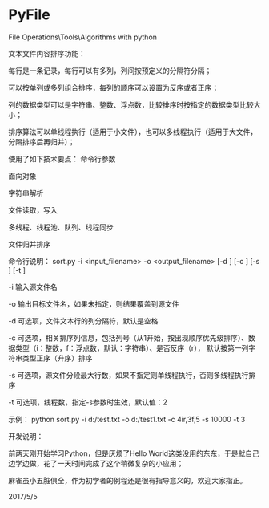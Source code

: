 # PyFile
File Operations\Tools\Algorithms with python

文本文件内容排序功能：

每行是一条记录，每行可以有多列，列间按预定义的分隔符分隔；

可以按单列或多列组合排序，每列的顺序可以设置为反序或者正序；

列的数据类型可以是字符串、整数、浮点数，比较排序时按指定的数据类型比较大小；

排序算法可以单线程执行（适用于小文件），也可以多线程执行（适用于大文件，分隔排序后再归并）；


使用了如下技术要点：
命令行参数

面向对象

字符串解析

文件读取，写入

多线程、线程池、队列、线程同步

文件归并排序



命令行说明：
sort.py -i <input_filename> -o <output_filename> [-d <delimeter>] [-c <columns>] [-s <size>] [-t <threadCount>]

-i 输入源文件名

-o 输出目标文件名，如果未指定，则结果覆盖到源文件

-d 可选项，文件文本行的列分隔符，默认是空格

-c 可选项，相关排序列信息，包括列号（从1开始，按出现顺序优先级排序）、数据类型（i：整数，f：浮点数，默认：字符串）、是否反序（r），
   默认按第一列字符串类型正序（升序）排序
   
-s 可选项，源文件分段最大行数，如果不指定则单线程执行，否则多线程执行排序

-t 可选项，线程数，指定-s参数时生效，默认值：2

示例：
python sort.py -i d:/test.txt -o d:/test1.txt -c 4ir,3f,5 -s 10000 -t 3


开发说明：

前两天刚开始学习Python，但是厌烦了Hello World这类没用的东东，于是就自己边学边做，花了一天时间完成了这个稍微复杂的小应用；

麻雀虽小五脏俱全，作为初学者的例程还是很有指导意义的，欢迎大家指正。


2017/5/5
